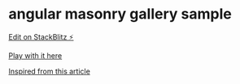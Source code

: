# angular masonry gallery sample

[Edit on StackBlitz ⚡️](https://stackblitz.com/edit/angular-ivy-d46bzn)

[Play with it here](https://angular-ivy-d46bzn.stackblitz.io)

[Inspired from this article](https://javascript.plainenglish.io/masonry-layouts-with-angular-71c0b5a80c36)
